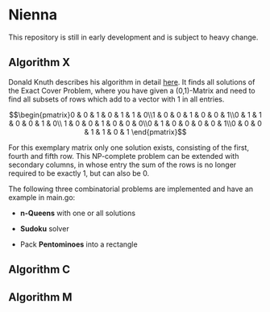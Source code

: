 # Nienna

This repository is still in early development and is subject to heavy change.

## Algorithm X

Donald Knuth describes his algorithm in detail [here](https://arxiv.org/abs/cs/0011047). It finds all solutions of the Exact Cover Problem, where you have given a (0,1)-Matrix and need to find all subsets of rows which add to a vector with 1 in all entries.

```math
\begin{pmatrix}0 & 0 & 1 & 0 & 1 & 1 & 0\\1 & 0 & 0 & 1 & 0 & 0 & 1\\0 & 1 & 1 & 0 & 0 & 1 & 0\\ 1 & 0 & 0 & 1 & 0 & 0 & 0\\0 & 1 & 0 & 0 & 0 & 0 & 1\\0 & 0 & 0 & 1 & 1 & 0 & 1 \end{pmatrix}
```

For this exemplary matrix only one solution exists, consisting of the first, fourth and fifth row. This NP-complete problem can be extended with secondary columns, in whose entry the sum of the rows is no longer required to be exactly 1, but can also be 0.

The following three combinatorial problems are implemented and have an example in main.go:

* **n-Queens** with one or all solutions

* **Sudoku** solver

* Pack **Pentominoes** into a rectangle

## Algorithm C

## Algorithm M